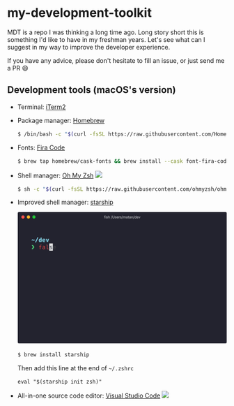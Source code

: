 # my-development-toolkit
MDT is a repo I was thinking a long time ago. Long story short this is something I'd like to have in my freshman years. Let's see what can I suggest in my way to improve the developer experience.

If you have any advice, please don't hesitate to fill an issue, or just send me a PR :smile: 


## Development tools (macOS's version)
- Terminal: [iTerm2](https://iterm2.com)

- Package manager: [Homebrew](https://brew.sh)
  ```bash
  $ /bin/bash -c "$(curl -fsSL https://raw.githubusercontent.com/Homebrew/install/HEAD/install.sh)"
  ```

- Fonts: [Fira Code](https://www.programmingfonts.org/#firacode)
  ```bash
  $ brew tap homebrew/cask-fonts && brew install --cask font-fira-code-nerd-font
  ```

- Shell manager: [Oh My Zsh](https://ohmyz.sh)
  ![](https://ohmyz.sh/img/themes/omz-update.png)
  ```bash
  $ sh -c "$(curl -fsSL https://raw.githubusercontent.com/ohmyzsh/ohmyzsh/master/tools/install.sh)"
  ```

- Improved shell manager: [starship](https://starship.rs/)
  
  ![](https://raw.githubusercontent.com/starship/starship/master/media/demo.gif)
  ```bash
  $ brew install starship
  ```

  Then add this line at the end of `~/.zshrc`
  ```
  eval "$(starship init zsh)"
  ```

- All-in-one source code editor: [Visual Studio Code](https://code.visualstudio.com/)
  ![](https://code.visualstudio.com/assets/home/home-screenshot-mac.png)
